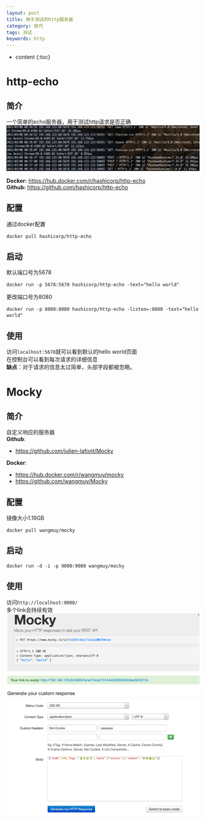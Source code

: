 ```yaml
---
layout: post
title: 用于测试的http服务器
category: 技巧
tags: 测试
keywords: http
---
```

* content
{:toc}

# http-echo
## 简介
一个简单的echo服务器，用于测试http请求是否正确
![](/assets/img/skill/echo1.png)

**Docker:**  <https://hub.docker.com/r/hashicorp/http-echo>  
**Github:**  <https://github.com/hashicorp/http-echo>
## 配置

通过docker配置
```
docker pull hashicorp/http-echo
```

## 启动
默认端口号为5678
```
docker run -p 5678:5678 hashicorp/http-echo -text="hello world"
```
更改端口号为8080
```
docker run -p 8080:8080 hashicorp/http-echo -listen=:8080 -text="hello world"
```

## 使用
访问`localhost:5678`就可以看到默认的hello world页面  
在控制台可以看到每次请求的详细信息  
**缺点**：对于请求的信息太过简单，头部字段都被忽略。

# Mocky 
## 简介
自定义响应的服务器  
**Github**:
- <https://github.com/julien-lafont/Mocky>

**Docker**:
- <https://hub.docker.com/r/wangmuy/mocky>
- <https://github.com/wangmuy/Mocky>

## 配置
镜像大小1.19GB
```
docker pull wangmuy/mocky
```
## 启动
```
docker run -d -i -p 9000:9000 wangmuy/mocky
```

## 使用

访问`http://localhost:9000/`  
多个link会持续有效
![](/assets/img/skill/mocky.png)
